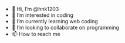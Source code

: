 - 👋 Hi, I’m @hnk1203
- 👀 I’m interested in coding
- 🌱 I’m currently learning web coding
- 💞️ I’m looking to collaborate on programming
- 📫 How to reach me 

<!---
hnk1203/hnk1203 is a ✨ special ✨ repository because its `README.md` (this file) appears on your GitHub profile.
You can click the Preview link to take a look at your changes.
--->
